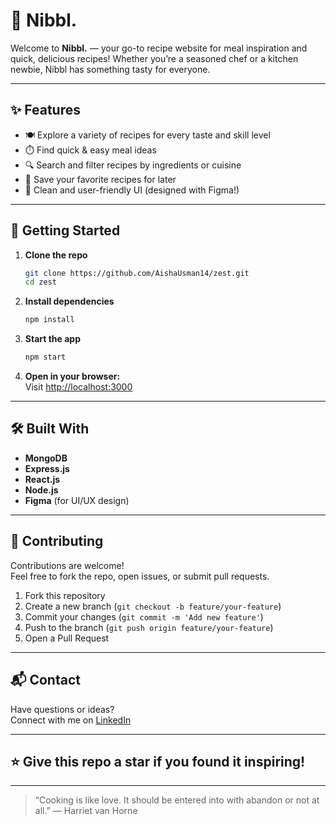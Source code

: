 # 🍪 Nibbl.

Welcome to **Nibbl.** — your go-to recipe website for meal inspiration and quick, delicious recipes! Whether you’re a seasoned chef or a kitchen newbie, Nibbl has something tasty for everyone.

---

## ✨ Features

- 🍽️ Explore a variety of recipes for every taste and skill level
- ⏱️ Find quick & easy meal ideas
- 🔍 Search and filter recipes by ingredients or cuisine
- 📖 Save your favorite recipes for later
- 🎨 Clean and user-friendly UI (designed with Figma!)

---

## 🚀 Getting Started

1. **Clone the repo**
   ```bash
   git clone https://github.com/AishaUsman14/zest.git
   cd zest
   ```

2. **Install dependencies**
   ```bash
   npm install
   ```

3. **Start the app**
   ```bash
   npm start
   ```

4. **Open in your browser:**  
   Visit [http://localhost:3000](http://localhost:3000)

---

## 🛠️ Built With

- **MongoDB**
- **Express.js**
- **React.js**
- **Node.js**
- **Figma** (for UI/UX design)

---

## 🤝 Contributing

Contributions are welcome!  
Feel free to fork the repo, open issues, or submit pull requests.

1. Fork this repository
2. Create a new branch (`git checkout -b feature/your-feature`)
3. Commit your changes (`git commit -m 'Add new feature'`)
4. Push to the branch (`git push origin feature/your-feature`)
5. Open a Pull Request

---

## 📬 Contact

Have questions or ideas?  
Connect with me on [LinkedIn](https://www.linkedin.com/in/aisha-usman14)

---

## ⭐️ Give this repo a star if you found it inspiring!

---

> “Cooking is like love. It should be entered into with abandon or not at all.” — Harriet van Horne
